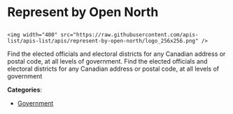 # Represent by Open North<p align="center">
    <img width="400" src="https://raw.githubusercontent.com/apis-list/apis-list/apis/represent-by-open-north/logo_256x256.png" />
</p>

Find the elected officials and electoral districts for any Canadian address or postal code, at all levels of government.  Find the elected officials and electoral districts for any Canadian address or postal code, at all levels of government

**Categories**:

- [Government](https://github/apis-list/apis-list#government)





